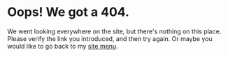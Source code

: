 # Oops! We got a 404.

We went looking everywhere on the site, but there's nothing on this place. 
Please verify the link you introduced, and then try again. Or maybe you would like to go back
to my [site menu](https://diddileija.github.io).
